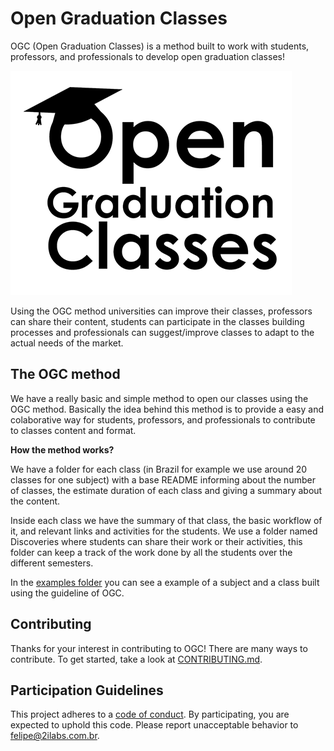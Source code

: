 # Open Graduation Classes

OGC (Open Graduation Classes) is a method built to work with students, professors, and professionals to develop open graduation classes!

![LOGO](logo.png)

Using the OGC method universities can improve their classes, professors can share their content, students can participate in the classes building processes and professionals can suggest/improve classes to adapt to the actual needs of the market.

## The OGC method

We have a really basic and simple method to open our classes using the OGC method. Basically the idea behind this method is to provide a easy and colaborative way for students, professors, and professionals to contribute to classes content and format.

**How the method works?**

We have a folder for each class (in Brazil for example we use around 20 classes for one subject) with a base README informing about the number of classes, the estimate duration of each class and giving a summary about the content.

Inside each class we have the summary of that class, the basic workflow of it, and relevant links and activities for the students. We use a folder named Discoveries where students can share their work or their activities, this folder can keep a track of the work done by all the students over the different semesters.

In the [examples folder](https://github.com/felipez3r0/openclasses/tree/master/Examples) you can see a example of a subject and a class built using the guideline of OGC.

## Contributing

Thanks for your interest in contributing to OGC! There are many ways to contribute. To get started, take a look at [CONTRIBUTING.md](CONTRIBUTING.md).

## Participation Guidelines

This project adheres to a [code of conduct](CODE_OF_CONDUCT.md). By participating, you are expected to uphold this code. Please report unacceptable behavior to felipe@2ilabs.com.br.
